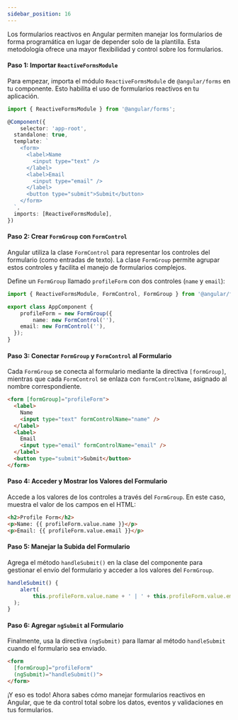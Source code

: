 ```yaml
---
sidebar_position: 16
---
```



Los formularios reactivos en Angular permiten manejar los formularios de forma programática en lugar de depender solo de la plantilla. Esta metodología ofrece una mayor flexibilidad y control sobre los formularios.

<Card>

#### Paso 1: Importar `ReactiveFormsModule`
Para empezar, importa el módulo `ReactiveFormsModule` de `@angular/forms` en tu componente. Esto habilita el uso de formularios reactivos en tu aplicación.

<Card>

```typescript
import { ReactiveFormsModule } from '@angular/forms';

@Component({
    selector: 'app-root',
  standalone: true,
  template: `
    <form>
      <label>Name
        <input type="text" />
      </label>
      <label>Email
        <input type="email" />
      </label>
      <button type="submit">Submit</button>
    </form>
  `,
  imports: [ReactiveFormsModule],
})
```
    
</Card>
    
</Card>

<Card>

#### Paso 2: Crear `FormGroup` con `FormControl`
Angular utiliza la clase `FormControl` para representar los controles del formulario (como entradas de texto). La clase `FormGroup` permite agrupar estos controles y facilita el manejo de formularios complejos.

Define un `FormGroup` llamado `profileForm` con dos controles (`name` y `email`):

<Card>

```typescript
import { ReactiveFormsModule, FormControl, FormGroup } from '@angular/forms';

export class AppComponent {
    profileForm = new FormGroup({
        name: new FormControl(''),
    email: new FormControl(''),
  });
}
```
    
</Card>
      
</Card>

<Card>

#### Paso 3: Conectar `FormGroup` y `FormControl` al Formulario
Cada `FormGroup` se conecta al formulario mediante la directiva `[formGroup]`, mientras que cada `FormControl` se enlaza con `formControlName`, asignado al nombre correspondiente.

<Card>

```html
<form [formGroup]="profileForm">
  <label>
    Name
    <input type="text" formControlName="name" />
  </label>
  <label>
    Email
    <input type="email" formControlName="email" />
  </label>
  <button type="submit">Submit</button>
</form>
```
    
</Card>
    
</Card>

<Card>

#### Paso 4: Acceder y Mostrar los Valores del Formulario
Accede a los valores de los controles a través del `FormGroup`. En este caso, muestra el valor de los campos en el HTML:

<Card>

```html
<h2>Profile Form</h2>
<p>Name: {{ profileForm.value.name }}</p>
<p>Email: {{ profileForm.value.email }}</p>
```
    
</Card>
    
</Card>

<Card>

#### Paso 5: Manejar la Subida del Formulario
Agrega el método `handleSubmit()` en la clase del componente para gestionar el envío del formulario y acceder a los valores del `FormGroup`.

<Card>

```typescript
handleSubmit() {
    alert(
        this.profileForm.value.name + ' | ' + this.profileForm.value.email
  );
}
```
    
</Card>
        
</Card>

<Card>

#### Paso 6: Agregar `ngSubmit` al Formulario
Finalmente, usa la directiva `(ngSubmit)` para llamar al método `handleSubmit` cuando el formulario sea enviado.

<Card>

```html
<form
  [formGroup]="profileForm"
  (ngSubmit)="handleSubmit()">
</form>
```
    
</Card>
    
</Card>

¡Y eso es todo! Ahora sabes cómo manejar formularios reactivos en Angular, que te da control total sobre los datos, eventos y validaciones en tus formularios.